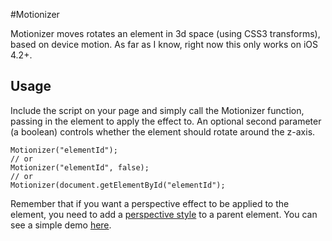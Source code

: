 #Motionizer

Motionizer moves rotates an element in 3d space (using CSS3 transforms), based on device motion. As far as I know, right now this only works on iOS 4.2+.

## Usage

Include the script on your page and simply call the Motionizer function, passing in the element to apply the effect to. An optional second parameter (a boolean) controls whether the element should rotate around the z-axis.

	Motionizer("elementId");
	// or
	Motionizer("elementId", false);
	// or
	Motionizer(document.getElementById("elementId");

Remember that if you want a perspective effect to be applied to the element, you need to add a [perspective style](https://developer.mozilla.org/en/CSS/perspective) to a parent element. You can see a simple demo [here](http://cbateman.com/demos/accelerometer/motionizer.htm).